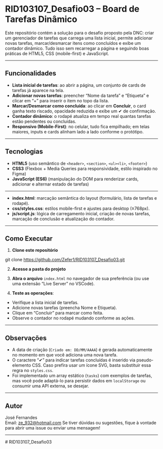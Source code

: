 # RID103107_Desafio03 – Board de Tarefas Dinâmico

Este repositório contém a solução para o desafio proposto pela DNC: criar um gerenciador de tarefas que carrega uma lista inicial, permite adicionar novas tarefas, marcar/desmarcar itens como concluídos e exibe um contador dinâmico. Tudo isso sem recarregar a página e seguindo boas práticas de HTML5, CSS (mobile-first) e JavaScript.

---

## Funcionalidades

- **Lista inicial de tarefas**: ao abrir a página, um conjunto de cards de tarefas já aparece na tela.
- **Adicionar novas tarefas**: preencher “Nome da tarefa” e “Etiqueta” e clicar em “+” para inserir o item no topo da lista.
- **Marcar/Desmarcar como concluída**: ao clicar em **Concluir**, o card ganha texto riscado, opacidade reduzida e exibe um ✔ de confirmação.
- **Contador dinâmico**: o rodapé atualiza em tempo real quantas tarefas estão pendentes ou concluídas.
- **Responsivo (Mobile-First)**: no celular, tudo fica empilhado; em telas maiores, inputs e cards alinham lado a lado conforme o protótipo.

---

## Tecnologias

- **HTML5** (uso semântico de `<header>`, `<section>`, `<ul><li>`, `<footer>`)
- **CSS3** (Flexbox + Media Queries para responsividade, estilo inspirado no Figma)
- **JavaScript (ES6)** (manipulação do DOM para renderizar cards, adicionar e alternar estado de tarefas)

---


- **index.html**: marcação semântica do layout (formulário, lista de tarefas e rodapé).
- **css/styles.css**: estilos mobile-first e ajustes para desktop (≥768px).
- **js/script.js**: lógica de carregamento inicial, criação de novas tarefas, marcação de conclusão e atualização do contador.

---

## Como Executar

1. **Clone este repositório**  

git clone https://github.com/Zefer1/RID103107_Desafio03.git

2. **Acesse a pasta do projeto**  

3. **Abra o arquivo** `index.html` no navegador de sua preferência (ou use uma extensão “Live Server” no VSCode).  

4. **Teste as operações**:  
- Verifique a lista inicial de tarefas.  
- Adicione novas tarefas (preencha Nome e Etiqueta).  
- Clique em “Concluir” para marcar como feita.  
- Observe o contador no rodapé mudando conforme as ações.

---

## Observações

- A data de criação (`Criado em: DD/MM/AAAA`) é gerada automaticamente no momento em que você adiciona uma nova tarefa.
- O caractere “✔” para indicar tarefas concluídas é inserido via pseudo-elemento CSS. Caso prefira usar um ícone SVG, basta substituir essa regra no `styles.css`.
- Foi implementado um array estático (`tasks`) com exemplos de tarefas, mas você pode adaptá-lo para persistir dados em `localStorage` ou consumir uma API externa, se desejar.

---

## Autor

José Fernandes   
Email: ze_932@hotmail.com
Se tiver dúvidas ou sugestões, fique à vontade para abrir uma issue ou enviar uma mensagem!

---  


#   R I D 1 0 3 1 0 7 _ D e s a f i o 0 3  
 